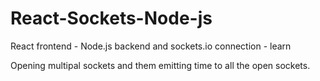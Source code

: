 # React-Sockets-Node-js

React frontend - Node.js backend and sockets.io connection - learn

Opening multipal sockets and them emitting time to all the open sockets.
